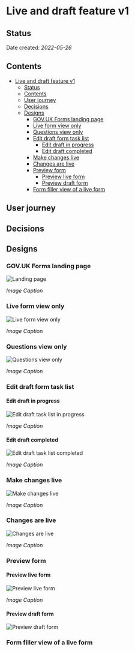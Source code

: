 # Live and draft feature v1
## Status

Date created: *2022-05-26*  

## Contents

- [Live and draft feature v1](#live-and-draft-feature-v1)
  - [Status](#status)
  - [Contents](#contents)
  - [User journey](#user-journey)
  - [Decisions](#decisions)
  - [Designs](#designs)
    - [GOV.UK Forms landing page](#govuk-forms-landing-page)
    - [Live form view only](#live-form-view-only)
    - [Questions view only](#questions-view-only)
    - [Edit draft form task list](#edit-draft-form-task-list)
      - [Edit draft in progress](#edit-draft-in-progress)
      - [Edit draft completed](#edit-draft-completed)
    - [Make changes live](#make-changes-live)
    - [Changes are live](#changes-are-live)
    - [Preview form](#preview-form)
      - [Preview live form](#preview-live-form)
      - [Preview draft form](#preview-draft-form)
    - [Form filler view of a live form](#form-filler-view-of-a-live-form)

## User journey

## Decisions

## Designs

### GOV.UK Forms landing page
![Landing page](/design/features/live-draft/screenshots-v1/005.Landing-page-forms-list.png)

*Image Caption*
### Live form view only

![Live form view only](screenshots-v1/003.Live-form-view-only.png)

*Image Caption*

### Questions view only

![Questions view only](/design/features/live-draft/screenshots-v1/004.Your-questions-view-only.png)

*Image Caption*

### Edit draft form task list

#### Edit draft in progress

![Edit draft task list in progress](/design/features/live-draft/screenshots-v1/006.Edit-form-in-draft-tasklist-in-progress.png)

*Image Caption*

#### Edit draft completed

![Edit draft task list completed](/design/features/live-draft/screenshots-v1/007.Edit-form-in-draft-tasklist-completed.png)

*Image Caption*

### Make changes live

![Make changes live](/design/features/live-draft/screenshots-v1/009.Make-changes-live.png)

*Image Caption*

### Changes are live

![Changes are live](/design/features/live-draft/screenshots-v1/010.Changes-are-live-confirmation.png)

*Image Caption*

### Preview form

#### Preview live form

![Preview live form](/design/features/live-draft/screenshots-v1/011.Preview-live-form.png)

*Image Caption*
#### Preview draft form

![Preview draft form](/design/features/live-draft/screenshots-v1/008.Preview-draft-form.png)

### Form filler view of a live form
